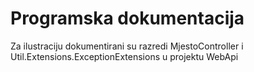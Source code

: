 # Programska dokumentacija

Za ilustraciju dokumentirani su razredi MjestoController i Util.Extensions.ExceptionExtensions u projektu WebApi

